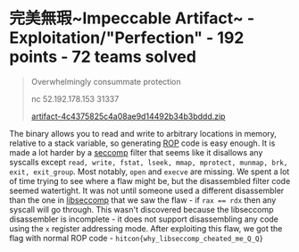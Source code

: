 ﻿#  完美無瑕~Impeccable Artifact~ - Exploitation/"Perfection" - 192 points - 72 teams solved

> Overwhelmingly consummate protection
>
> nc 52.192.178.153 31337
>
> [artifact-4c4375825c4a08ae9d14492b34b3bddd.zip](./artifact-4c4375825c4a08ae9d14492b34b3bddd.zip)

The binary allows you to read and write to arbitrary locations in memory, relative to a stack variable, so generating [ROP](https://en.wikipedia.org/wiki/Return-oriented_programming) code is easy enough. It is made a lot harder by a [seccomp](https://en.wikipedia.org/wiki/Seccomp) filter that seems like it disallows any syscalls except `read, write, fstat, lseek, mmap, mprotect, munmap, brk, exit, exit_group`. Most notably, `open` and `execve` are missing. We spent a lot of time trying to see where a flaw might be, but the disassembled filter code seemed watertight. It was not until someone used a different disassembler than the one in [libseccomp](https://github.com/seccomp/libseccomp/tree/master/tools) that we saw the flaw - if `rax == rdx` then any syscall will go through. This wasn't discovered because the libseccomp disassembler is incomplete - it does not support disassembling any code using the `x` register addressing mode. After exploiting this flaw, we got the flag with normal ROP code - `hitcon{why_libseccomp_cheated_me_Q_Q}`
